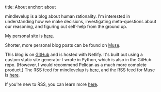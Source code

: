 title: About
anchor: about

mindlevelup is a blog about human rationality. I'm interested in understanding how we make decisions, investigating meta-questions about our reasoning, and figuring out self-help from the ground up.

My personal site is [here](https://owenshen24.github.io/).

Shorter, more personal blog posts can be found on [Muse](https://mlu.red/muse).

This blog is on [GitHub](https://github.com/owenshen24/golb) and is hosted with Netlify. It's built out using a custom static site generator I wrote in Python, which is also in the GitHub repo. (However, I would recommend Pelican as a much more complete product.) The RSS feed for mindlevelup is [here](https://mlu.red/rss.xml), and the RSS feed for Muse is [here](https://mlu.red/muse/rss.xml).

If you're new to RSS, you can learn more [here](https://aboutfeeds.com/).